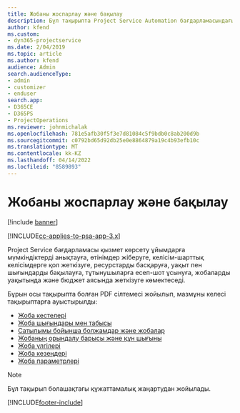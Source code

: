 ```yaml
---
title: Жобаны жоспарлау және бақылау
description: Бұл тақырыпта Project Service Automation бағдарламасындағы жоспарлау және бақылау туралы ақпарат сілтемесі беріледі.
author: kfend
ms.custom:
- dyn365-projectservice
ms.date: 2/04/2019
ms.topic: article
ms.author: kfend
audience: Admin
search.audienceType:
- admin
- customizer
- enduser
search.app:
- D365CE
- D365PS
- ProjectOperations
ms.reviewer: johnmichalak
ms.openlocfilehash: 781e5afb30f5f3e7d81084c5f9bdb0c8ab200d9b
ms.sourcegitcommit: c0792bd65d92db25e0e8864879a19c4b93efb10c
ms.translationtype: MT
ms.contentlocale: kk-KZ
ms.lasthandoff: 04/14/2022
ms.locfileid: "8589893"
---
```

# <a name="project-planning-and-tracking"></a>Жобаны жоспарлау және бақылау

[!include [banner](../../includes/psa-now-project-operations.md)]

[!INCLUDE[cc-applies-to-psa-app-3.x](../../includes/cc-applies-to-psa-app-3x.md)]

Project Service бағдарламасы қызмет көрсету ұйымдарға мүмкіндіктерді анықтауға, өтінімдер жіберуге, келісім-шарттық келісімдерге қол жеткізуге, ресурстарды басқаруға, уақыт пен шығындарды бақылауға, тұтынушыларға есеп-шот ұсынуға, жобаларды уақытында және бюджет аясында жеткізуге көмектеседі. 

Бұрын осы тақырыпта болған PDF сілтемесі жойылып, мазмұны келесі тақырыптарға ауыстырылды:

- [Жоба кестелері](../project-creating.md)
- [Жоба шығындары мен табысы](../project-estimating.md)
- [Сатылымы бойынша болжамдар және жобалар](../project-leveraging.md)
- [Жобаның орындалу барысы және құн шығыны](../project-tracking.md)
- [Жоба үлгілері](../project-templates.md)
- [Жоба кезеңдері](../project-stages.md)
- [Жоба параметрлері](../project-settings.md)

> [!NOTE]
> Бұл тақырып болашақтағы құжаттамалық жаңартудан жойылады. 


[!INCLUDE[footer-include](../../includes/footer-banner.md)]
